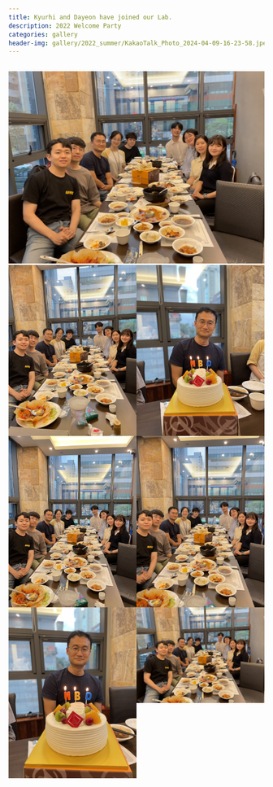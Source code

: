 ```yaml
---
title: Kyurhi and Dayeon have joined our Lab.
description: 2022 Welcome Party
categories: gallery
header-img: gallery/2022_summer/KakaoTalk_Photo_2024-04-09-16-23-58.jpeg
---
```


<!-- ### Kyurhi and Dayeon have joined our lab. Welcome! -->
<br>

<!-- ## Event 1 -->

<img src="/gallery/2022_summer/KakaoTalk_Photo_2024-04-09-16-23-58.jpeg"/>

<!-- ### Photos -->

<div>
<img src="/gallery/2022_summer/KakaoTalk_Photo_2024-04-09-16-24-01.jpeg" style="width:50%; float:left;"/>
<img src="/gallery/2022_summer/KakaoTalk_Photo_2024-04-09-16-24-11.jpeg" style="width:50%; float:left;"/>
<img src="/gallery/2022_summer/KakaoTalk_Photo_2024-04-09-16-23-47.jpeg" style="width:50%; float:left;"/>
<img src="/gallery/2022_summer/KakaoTalk_Photo_2024-04-09-16-23-50.jpeg" style="width:50%; float:left;"/>
<img src="/gallery/2022_summer/KakaoTalk_Photo_2024-04-09-16-23-54.jpeg" style="width:50%; float:left;"/>
<img src="/gallery/2022_summer/KakaoTalk_Photo_2024-04-09-16-23-58.jpeg" style="width:50%; float:left;"/>
</div>